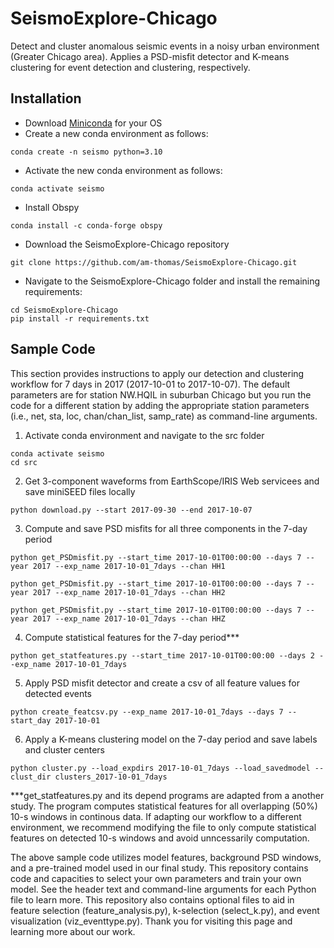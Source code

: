 # SeismoExplore-Chicago
Detect and cluster anomalous seismic events in a noisy urban environment (Greater Chicago area). Applies a PSD-misfit detector and K-means clustering for event detection and clustering, respectively.

## Installation 
* Download [Miniconda](https://docs.conda.io/en/latest/miniconda.html) for your OS 
* Create a new conda environment as follows: 
```
conda create -n seismo python=3.10
```
* Activate the new conda environment as follows: 
```
conda activate seismo
```
* Install Obspy 
```
conda install -c conda-forge obspy
```
* Download the SeismoExplore-Chicago repository
```
git clone https://github.com/am-thomas/SeismoExplore-Chicago.git
```
* Navigate to the SeismoExplore-Chicago folder and install the remaining requirements: 
```
cd SeismoExplore-Chicago
pip install -r requirements.txt
```
## Sample Code
This section provides instructions to apply our detection and clustering workflow for 7 days in 2017 (2017-10-01 to 2017-10-07). The default parameters are for station NW.HQIL in suburban Chicago but you run the code for a different station by adding the appropriate station parameters (i.e., net, sta, loc, chan/chan_list, samp_rate) as command-line arguments. 

1. Activate conda environment and navigate to the src folder
```
conda activate seismo
cd src
```
2. Get 3-component waveforms from EarthScope/IRIS Web servicees and save miniSEED files locally
```
python download.py --start 2017-09-30 --end 2017-10-07
```
3. Compute and save PSD misfits for all three components in the 7-day period
```
python get_PSDmisfit.py --start_time 2017-10-01T00:00:00 --days 7 --year 2017 --exp_name 2017-10-01_7days --chan HH1
```
```
python get_PSDmisfit.py --start_time 2017-10-01T00:00:00 --days 7 --year 2017 --exp_name 2017-10-01_7days --chan HH2
```
```
python get_PSDmisfit.py --start_time 2017-10-01T00:00:00 --days 7 --year 2017 --exp_name 2017-10-01_7days --chan HHZ
```
4. Compute statistical features for the 7-day period***
```
python get_statfeatures.py --start_time 2017-10-01T00:00:00 --days 2 --exp_name 2017-10-01_7days
```
5. Apply PSD misfit detector and create a csv of all feature values for detected events
```
python create_featcsv.py --exp_name 2017-10-01_7days --days 7 --start_day 2017-10-01
```
6. Apply a K-means clustering model on the 7-day period and save labels and cluster centers
```
python cluster.py --load_expdirs 2017-10-01_7days --load_savedmodel --clust_dir clusters_2017-10-01_7days
```

***get_statfeatures.py and its depend programs are adapted from a another study. The program computes statistical features for all overlapping (50%) 10-s windows in continous data. If adapting our workflow to a different environment, we recommend modifying the file to only compute statistical features on detected 10-s windows and avoid unncessarily computation.

The above sample code utilizes model features, background PSD windows, and a pre-trained model used in our final study. This repository contains code and capacities to select your own parameters and train your own model. See the header text and command-line arguments for each Python file to learn more. This repository also contains optional files to aid in feature selection (feature_analysis.py), k-selection (select_k.py), and event visualization (viz_eventtype.py). Thank you for visiting this page and learning more about our work. 
